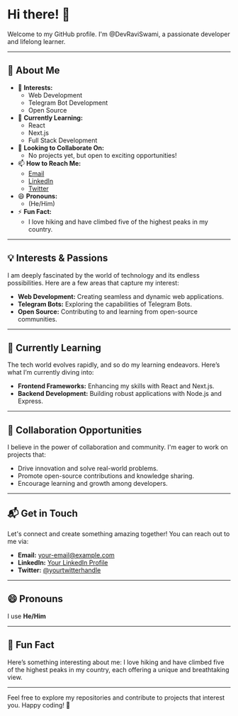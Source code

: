 # Hi there! 👋

Welcome to my GitHub profile. I'm @DevRaviSwami, a passionate developer and lifelong learner.

---

## 🌟 About Me

- 👀 **Interests:** 
  - Web Development
  - Telegram Bot Development
  - Open Source
- 🌱 **Currently Learning:** 
  - React
  - Next.js
  - Full Stack Development
- 💞️ **Looking to Collaborate On:** 
  - No projects yet, but open to exciting opportunities!
- 📫 **How to Reach Me:** 
  - [Email](mailto:your-email@example.com)
  - [LinkedIn](https://www.linkedin.com/in/yourprofile)
  - [Twitter](https://twitter.com/yourtwitterhandle)
- 😄 **Pronouns:** 
  - (He/Him) 
- ⚡ **Fun Fact:** 
  - I love hiking and have climbed five of the highest peaks in my country.

---

## 💡 Interests & Passions

I am deeply fascinated by the world of technology and its endless possibilities. Here are a few areas that capture my interest:
- **Web Development:** Creating seamless and dynamic web applications.
- **Telegram Bots:** Exploring the capabilities of Telegram Bots.
- **Open Source:** Contributing to and learning from open-source communities.

---

## 🚀 Currently Learning

The tech world evolves rapidly, and so do my learning endeavors. Here’s what I’m currently diving into:
- **Frontend Frameworks:** Enhancing my skills with React and Next.js.
- **Backend Development:** Building robust applications with Node.js and Express.

---

## 🤝 Collaboration Opportunities

I believe in the power of collaboration and community. I'm eager to work on projects that:
- Drive innovation and solve real-world problems.
- Promote open-source contributions and knowledge sharing.
- Encourage learning and growth among developers.

---

## 📬 Get in Touch

Let's connect and create something amazing together! You can reach out to me via:
- **Email:** [your-email@example.com](mailto:your-email@example.com)
- **LinkedIn:** [Your LinkedIn Profile](https://www.linkedin.com/in/yourprofile)
- **Twitter:** [@yourtwitterhandle](https://twitter.com/yourtwitterhandle)

---

## 😄 Pronouns

I use **He/Him** 

---

## 🎉 Fun Fact

Here’s something interesting about me: I love hiking and have climbed five of the highest peaks in my country, each offering a unique and breathtaking view.

---

Feel free to explore my repositories and contribute to projects that interest you. Happy coding! 🚀
